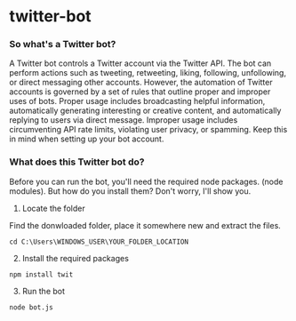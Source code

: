 # twitter-bot
### So what's a Twitter bot?
A Twitter bot controls a Twitter account via the Twitter API. The bot can perform actions such as tweeting, retweeting, liking, following, unfollowing, or direct messaging other accounts. However, the automation of Twitter accounts is governed by a set of rules that outline proper and improper uses of bots. Proper usage includes broadcasting helpful information, automatically generating interesting or creative content, and automatically replying to users via direct message. Improper usage includes circumventing API rate limits, violating user privacy, or spamming. Keep this in mind when setting up your bot account.

### What does this Twitter bot do?
Before you can run the bot, you'll need the required node packages. (node modules).
But how do you install them? Don't worry, I'll show you.

1. Locate the folder

Find the donwloaded folder, place it somewhere new and extract the files.
```
cd C:\Users\WINDOWS_USER\YOUR_FOLDER_LOCATION
```

2. Install the required packages
```
npm install twit
```

3. Run the bot
```
node bot.js
```
